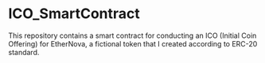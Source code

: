 # ICO_SmartContract
This repository contains a smart contract for conducting an ICO (Initial Coin Offering) for EtherNova, a fictional token that I created according to ERC-20 standard.
